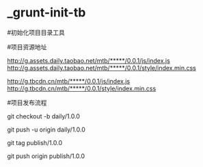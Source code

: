 _grunt-init-tb
==============


#初始化项目目录工具


#项目资源地址

http://g.assets.daily.taobao.net/mtb/*****/0.0.1/js/index.js
http://g.assets.daily.taobao.net/mtb/*****/0.0.1/style/index.min.css

http://g.tbcdn.cn/mtb/*****/0.0.1/js/index.js
http://g.tbcdn.cn/mtb/*****/0.0.1/style/index.min.css

#项目发布流程

git checkout -b daily/1.0.0


git push -u origin daily/1.0.0


git tag publish/1.0.0


git push origin publish/1.0.0



